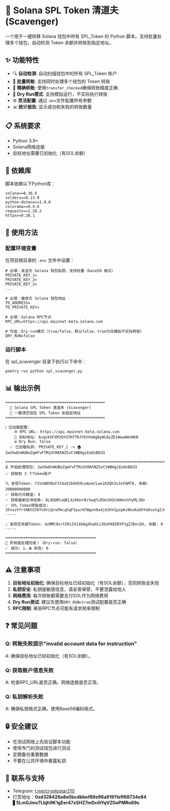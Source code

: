 # 🧹 Solana SPL Token 清道夫 (Scavenger)

一个用于一键转移 Solana 钱包中所有 SPL_Token 的 Python 脚本。支持批量处理多个钱包，自动检测 Token 余额并转账到指定地址。

## ✨ 功能特性

- 🔍 **自动检测**: 自动扫描钱包中的所有 SPL_Token 账户
- 💸 **批量转账**: 支持同时处理多个钱包的 Token 转账
- 🎯 **精确转账**: 使用`transfer_checked`确保转账精度正确
- 🧪 **Dry Run模式**: 支持模拟运行，不实际执行转账
- ⚙️ **灵活配置**: 通过`.env`文件配置所有参数
- 📊 **统计报告**: 显示成功和失败的转账数量

## 📋 系统要求

- Python 3.9+
- Solana网络连接
- 目标地址需要已初始化（有SOL余额）

## 🔧 依赖库

脚本依赖以下Python库：

```
solana==0.36.6
solders==0.23.0
python-dotenv==1.0.0
colorama==0.4.6
requests==2.28.2
httpx==0.28.1
```

## 📖 使用方法
### 配置环境变量
在项目根目录的 `.env` 文件中设置：
```env
# 必填：发送方 Solana 钱包私钥，支持批量（base58 格式）
PRIVATE_KEY_1=
PRIVATE_KEY_2=
PRIVATE_KEY_2=
...

# 必填：接收方 Solana 钱包地址
TO_ADDRESS=
TO_PRIVATE_KEY=

# 必填：Solana RPC节点
RPC_URL=https://api.mainnet-beta.solana.com

# 可选：Dry-run模式（true/false，默认false，true为仅模拟不实际转账）
DRY_RUN=false
```

### 运行脚本
在 spl_scavenger 目录下执行以下命令：
```
poetry run python spl_scavenger.py
```

## 📊 输出示例

```
============================================
  🧹 Solana SPL Token 清道夫 (Scavenger)
  💸 一键清空钱包 SPL Token 到指定地址
============================================

ℹ️ 已加载配置:
    🌐 RPC URL: https://api.mainnet-beta.solana.com
    🏦 目标地址: 6uqskVFXM3QYd7HfTRJYbthm8gQyWLQzZD1WawAWvWkN
    ⚙️ Dry Run: false
  ✅ 已加载私钥: PRIVATE_KEY_1 -> 🏠 2wVXwDnWUBoZqmFvFTMiUtMA5NZSvCtWBHgiEuHzBEd3

================================================================================
⏳ 开始处理钱包: 2wVXwDnWUBoZqmFvFTMiUtMA5NZSvCtWBHgiEuHzBEd3
✅ 获取到 3 个Token账户

🔍 发现Token: 71Vn8BVNsF3t6xE1bhH59coAxeCLwniKZQh3v3sFAMT9, 余额: 39000000000
✅ 获取代币精度: 9
✅ 获取最新区块哈希: 8L9UQRtaQELXzkKnrNiYwqFLR5mJXGh36HnnVVyMLJBn
✅ SPL Token转账成功: 3FnxzVfrtNEhSTH7n9rLQroPAcq5qF5yurH7Wgnn9x4jkShV1pzpKcNhvKoUhYeDcotg2Jo9i6migALv54VT8HSY
-----

⚠️ 发现空余额Token: 4zMMC9srt5Ri5X14GAgXhaHii3GnPAEERYPJgZJDncDU, 余额: 0
-----

========================================
🔆 所有链处理完成！（Dry-run: false）
✅ 成功: 1，❌ 失败: 0
========================================
```

## ⚠️ 注意事项

1. **目标地址初始化**: 确保目标地址已经初始化（有SOL余额），否则转账会失败
2. **私钥安全**: 私钥是敏感信息，请妥善保管，不要泄露给他人
3. **网络费用**: 每次转账都需要支付SOL作为网络费用
4. **Dry Run测试**: 建议先使用`DRY_RUN=true`测试配置是否正确
5. **RPC限制**: 某些RPC节点可能有请求频率限制

## ❓ 常见问题

### Q: 转账失败提示"invalid account data for instruction"
A: 确保目标地址已经初始化（有SOL余额）。

### Q: 获取账户信息失败
A: 检查RPC_URL是否正确，网络连接是否正常。

### Q: 私钥解析失败
A: 确保私钥格式正确，使用Base58编码格式。


## 🔒 安全建议

- 在测试网络上先验证脚本功能
- 使用专门的测试钱包进行测试
- 定期备份重要数据
- 不要在公共环境中暴露私钥

## 💬 联系与支持
- Telegram: [t.me/cryptostar210](https://t.me/cryptostar210)
- 打赏地址：**0xd328426a8e0bcdbbef89e96a91911eff68734e84** ▋**5LmGJmv7Lbjh9K1gEer47xSHZ7mDcihYqVZGoPMRo89s**
